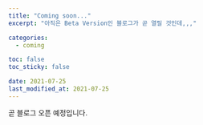 ```yaml
---
title: "Coming soon..."
excerpt: "아직은 Beta Version인 블로그가 곧 열릴 것인데,,,"

categories:
  - coming

toc: false
toc_sticky: false

date: 2021-07-25
last_modified_at: 2021-07-25
---
```

곧 블로그 오픈 예정입니다.
